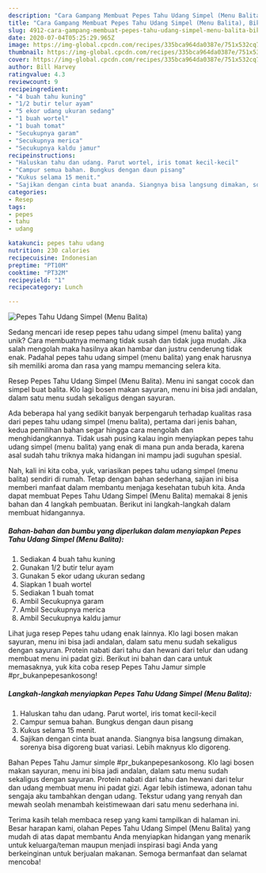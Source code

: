 ```yaml
---
description: "Cara Gampang Membuat Pepes Tahu Udang Simpel (Menu Balita), Bikin Ngiler"
title: "Cara Gampang Membuat Pepes Tahu Udang Simpel (Menu Balita), Bikin Ngiler"
slug: 4912-cara-gampang-membuat-pepes-tahu-udang-simpel-menu-balita-bikin-ngiler
date: 2020-07-04T05:25:29.965Z
image: https://img-global.cpcdn.com/recipes/335bca964da0387e/751x532cq70/pepes-tahu-udang-simpel-menu-balita-foto-resep-utama.jpg
thumbnail: https://img-global.cpcdn.com/recipes/335bca964da0387e/751x532cq70/pepes-tahu-udang-simpel-menu-balita-foto-resep-utama.jpg
cover: https://img-global.cpcdn.com/recipes/335bca964da0387e/751x532cq70/pepes-tahu-udang-simpel-menu-balita-foto-resep-utama.jpg
author: Bill Harvey
ratingvalue: 4.3
reviewcount: 9
recipeingredient:
- "4 buah tahu kuning"
- "1/2 butir telur ayam"
- "5 ekor udang ukuran sedang"
- "1 buah wortel"
- "1 buah tomat"
- "Secukupnya garam"
- "Secukupnya merica"
- "Secukupnya kaldu jamur"
recipeinstructions:
- "Haluskan tahu dan udang. Parut wortel, iris tomat kecil-kecil"
- "Campur semua bahan. Bungkus dengan daun pisang"
- "Kukus selama 15 menit."
- "Sajikan dengan cinta buat ananda. Siangnya bisa langsung dimakan, sorenya bisa digoreng buat variasi. Lebih maknyus klo digoreng."
categories:
- Resep
tags:
- pepes
- tahu
- udang

katakunci: pepes tahu udang 
nutrition: 230 calories
recipecuisine: Indonesian
preptime: "PT10M"
cooktime: "PT32M"
recipeyield: "1"
recipecategory: Lunch

---
```



![Pepes Tahu Udang Simpel (Menu Balita)](https://img-global.cpcdn.com/recipes/335bca964da0387e/751x532cq70/pepes-tahu-udang-simpel-menu-balita-foto-resep-utama.jpg)

Sedang mencari ide resep pepes tahu udang simpel (menu balita) yang unik? Cara membuatnya memang tidak susah dan tidak juga mudah. Jika salah mengolah maka hasilnya akan hambar dan justru cenderung tidak enak. Padahal pepes tahu udang simpel (menu balita) yang enak harusnya sih memiliki aroma dan rasa yang mampu memancing selera kita.

Resep Pepes Tahu Udang Simpel (Menu Balita). Menu ini sangat cocok dan simpel buat balita. Klo lagi bosen makan sayuran, menu ini bisa jadi andalan, dalam satu menu sudah sekaligus dengan sayuran.

Ada beberapa hal yang sedikit banyak berpengaruh terhadap kualitas rasa dari pepes tahu udang simpel (menu balita), pertama dari jenis bahan, kedua pemilihan bahan segar hingga cara mengolah dan menghidangkannya. Tidak usah pusing kalau ingin menyiapkan pepes tahu udang simpel (menu balita) yang enak di mana pun anda berada, karena asal sudah tahu triknya maka hidangan ini mampu jadi suguhan spesial.


Nah, kali ini kita coba, yuk, variasikan pepes tahu udang simpel (menu balita) sendiri di rumah. Tetap dengan bahan sederhana, sajian ini bisa memberi manfaat dalam membantu menjaga kesehatan tubuh kita. Anda dapat membuat Pepes Tahu Udang Simpel (Menu Balita) memakai 8 jenis bahan dan 4 langkah pembuatan. Berikut ini langkah-langkah dalam membuat hidangannya.

<!--inarticleads1-->

##### Bahan-bahan dan bumbu yang diperlukan dalam menyiapkan Pepes Tahu Udang Simpel (Menu Balita):

1. Sediakan 4 buah tahu kuning
1. Gunakan 1/2 butir telur ayam
1. Gunakan 5 ekor udang ukuran sedang
1. Siapkan 1 buah wortel
1. Sediakan 1 buah tomat
1. Ambil Secukupnya garam
1. Ambil Secukupnya merica
1. Ambil Secukupnya kaldu jamur


Lihat juga resep Pepes tahu udang enak lainnya. Klo lagi bosen makan sayuran, menu ini bisa jadi andalan, dalam satu menu sudah sekaligus dengan sayuran. Protein nabati dari tahu dan hewani dari telur dan udang membuat menu ini padat gizi. Berikut ini bahan dan cara untuk memasaknya, yuk kita coba resep Pepes Tahu Jamur simple #pr_bukanpepesankosong! 

<!--inarticleads2-->

##### Langkah-langkah menyiapkan Pepes Tahu Udang Simpel (Menu Balita):

1. Haluskan tahu dan udang. Parut wortel, iris tomat kecil-kecil
1. Campur semua bahan. Bungkus dengan daun pisang
1. Kukus selama 15 menit.
1. Sajikan dengan cinta buat ananda. Siangnya bisa langsung dimakan, sorenya bisa digoreng buat variasi. Lebih maknyus klo digoreng.


Bahan Pepes Tahu Jamur simple #pr_bukanpepesankosong. Klo lagi bosen makan sayuran, menu ini bisa jadi andalan, dalam satu menu sudah sekaligus dengan sayuran. Protein nabati dari tahu dan hewani dari telur dan udang membuat menu ini padat gizi. Agar lebih istimewa, adonan tahu sengaja aku tambahkan dengan udang. Tekstur udang yang renyah dan mewah seolah menambah keistimewaan dari satu menu sederhana ini. 

Terima kasih telah membaca resep yang kami tampilkan di halaman ini. Besar harapan kami, olahan Pepes Tahu Udang Simpel (Menu Balita) yang mudah di atas dapat membantu Anda menyiapkan hidangan yang menarik untuk keluarga/teman maupun menjadi inspirasi bagi Anda yang berkeinginan untuk berjualan makanan. Semoga bermanfaat dan selamat mencoba!
